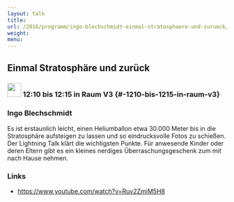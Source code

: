 ```yaml
---
layout: talk
title:
url: /2016/programm/ingo-blechschmidt-einmal-stratosphaere-und-zurueck/
weight:
menu:
---
```

## Einmal Stratosphäre und zurück

### <img height = "32" src="../../../images/lightning.svg"> 12:10 bis 12:15 in Raum V3 {#-1210-bis-1215-in-raum-v3}

### Ingo Blechschmidt

Es ist erstaunlich leicht, einen Heliumballon etwa 30.000 Meter bis in die Stratosphäre aufsteigen zu lassen und so eindrucksvolle Fotos zu schießen. Der Lightning Talk klärt die wichtigsten Punkte. Für anwesende Kinder oder deren Eltern gibt es ein kleines nerdiges Überraschungsgeschenk zum mit nach Hause nehmen.

### Links

- <a href="https://www.youtube.com/watch?v=Ruv2ZmiM5H8" target="_blank">https://www.youtube.com/watch?v=Ruv2ZmiM5H8</a>
